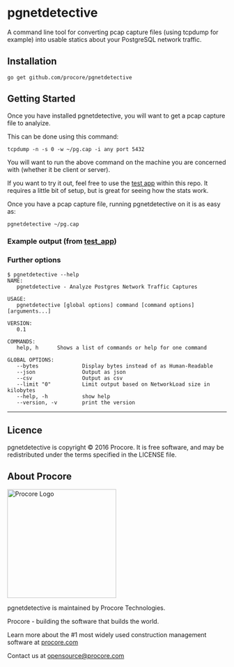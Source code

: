 # pgnetdetective

A command line tool for converting pcap capture files (using tcpdump for example) into usable statics about your PostgreSQL network traffic.

## Installation

```
go get github.com/procore/pgnetdetective
```

## Getting Started

Once you have installed pgnetdetective, you will want to get a pcap capture file to analyize.

This can be done using this command:
```
tcpdump -n -s 0 -w ~/pg.cap -i any port 5432
```

You will want to run the above command on the machine you are concerned with (whether it be client
or server).

If you want to try it out, feel free to use the [test app](https://github.com/procore/pgnetdetective/tree/master/test_app) within this repo. It requires a little
bit of setup, but is great for seeing how the stats work.

Once you have a pcap capture file, running pgnetdetective on it is as easy as:
```
pgnetdetective ~/pg.cap
```

### Example output (from [test_app](https://github.com/procore/pgnetdetective/tree/master/test_app))



### Further options

```
$ pgnetdetective --help
NAME:
   pgnetdetective - Analyze Postgres Network Traffic Captures

USAGE:
   pgnetdetective [global options] command [command options] [arguments...]

VERSION:
   0.1

COMMANDS:
   help, h      Shows a list of commands or help for one command

GLOBAL OPTIONS:
   --bytes              Display bytes instead of as Human-Readable
   --json               Output as json
   --csv                Output as csv
   --limit "0"          Limit output based on NetworkLoad size in kilobytes
   --help, -h           show help
   --version, -v        print the version
```

-----

## Licence
pgnetdetective is copyright © 2016 Procore. It is free software, and may be redistributed under the terms specified in the LICENSE file.

## About Procore

<img
  src="https://www.procore.com/images/procore_logo.png"
  alt="Procore Logo"
  width="250px"
/>

pgnetdetective is maintained by Procore Technologies.

Procore - building the software that builds the world.

Learn more about the #1 most widely used construction management software at [procore.com](https://www.procore.com/)

Contact us at opensource@procore.com
